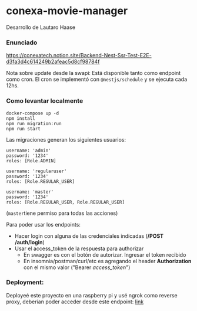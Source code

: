 # conexa-movie-manager

Desarrollo de Lautaro Haase

### Enunciado
https://conexatech.notion.site/Backend-Nest-Ssr-Test-E2E-d3fa3d4c614249b2afeac5d8cf98784f

Nota sobre update desde la swapi: Está disponible tanto como endpoint como cron. El cron se implementó con `@nestjs/schedule` y se ejecuta cada 12hs.

### Como levantar localmente

```
docker-compose up -d
npm install
npm run migration:run
npm run start
```

Las migraciones generan los siguientes usuarios:

```
username: 'admin'
password: '1234'
roles: [Role.ADMIN]
```

```
username: 'regularuser'
password: '1234'
roles: [Role.REGULAR_USER]
```

```
username: 'master'
password: '1234'
roles: [Role.REGULAR_USER, Role.REGULAR_USER]
```
(`master`tiene permiso para todas las acciones)

Para poder usar los endpoints:
- Hacer login con alguna de las credenciales indicadas (**/POST /auth/login**)
- Usar el access_token de la respuesta para authorizar
  - En swagger es con el botón de autorizar. Ingresar el token recibido
  - En insomnia/postman/curl/etc es agregando el header **Authorization** con el mismo valor ("Bearer _access_token_")


### Deployment:
Deployeé este proyecto en una raspberry pi y usé ngrok como reverse proxy, deberían poder acceder desde este endpoint: [link](https://5975-2800-810-488-d4e-2d06-5234-45b9-bc5a.ngrok-free.app/api)

